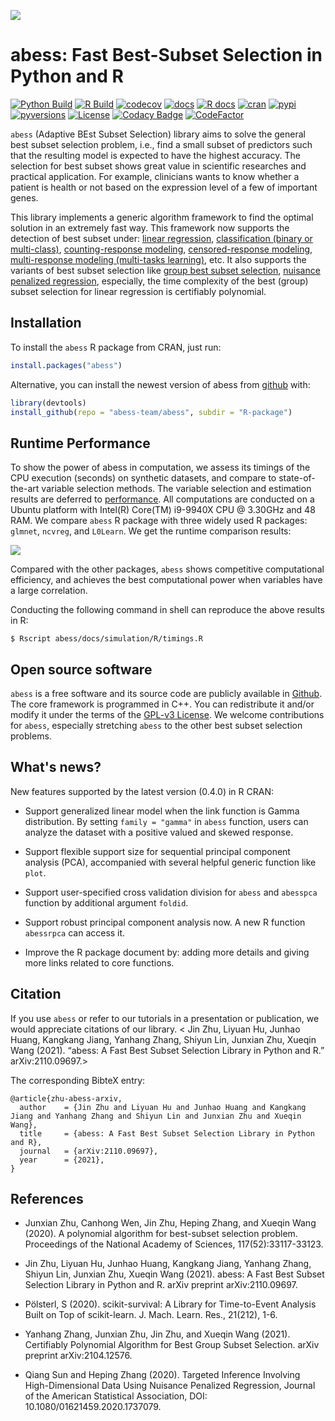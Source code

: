 <img src='https://raw.githubusercontent.com/abess-team/abess/master/docs/image/icon_long.png' align="center"/></a>     

# abess: Fast Best-Subset Selection in Python and R

<!-- badges: start -->
[![Python Build](https://github.com/abess-team/abess/actions/workflows/python_test.yml/badge.svg)](https://github.com/abess-team/abess/actions/workflows/python_test.yml)
[![R Build](https://github.com/abess-team/abess/actions/workflows/r_test.yml/badge.svg)](https://github.com/abess-team/abess/actions/workflows/r_test.yml)
[![codecov](https://codecov.io/gh/abess-team/abess/branch/master/graph/badge.svg?token=LK56LHXV00)](https://codecov.io/gh/abess-team/abess)
[![docs](https://readthedocs.org/projects/abess/badge/?version=latest)](https://abess.readthedocs.io/en/latest/?badge=latest)
[![R docs](https://github.com/abess-team/abess/actions/workflows/r_website.yml/badge.svg)](https://abess-team.github.io/abess/)
[![cran](https://img.shields.io/cran/v/abess?logo=R)](https://cran.r-project.org/package=abess)
[![pypi](https://badge.fury.io/py/abess.svg)](https://badge.fury.io/py/abess)
[![pyversions](https://img.shields.io/pypi/pyversions/abess)](https://img.shields.io/pypi/pyversions/abess)
[![License](https://img.shields.io/badge/License-GPL%20v3-blue.svg)](http://www.gnu.org/licenses/gpl-3.0)
[![Codacy Badge](https://app.codacy.com/project/badge/Grade/3f6e60a3a3e44699a033159633981b76)](https://www.codacy.com/gh/abess-team/abess/dashboard?utm_source=github.com&amp;utm_medium=referral&amp;utm_content=abess-team/abess&amp;utm_campaign=Badge_Grade)
[![CodeFactor](https://www.codefactor.io/repository/github/abess-team/abess/badge)](https://www.codefactor.io/repository/github/abess-team/abess)
<!-- badges: end -->

`abess` (Adaptive BEst Subset Selection) library aims to solve the general best subset selection problem, i.e., 
find a small subset of predictors such that the resulting model is expected to have the highest accuracy. 
The selection for best subset shows great value in scientific researches and practical application. 
For example, clinicians wants to know whether a patient is health or not based on the expression level of a few of important genes.

This library implements a generic algorithm framework to find the optimal solution in an extremely fast way.
This framework now supports the detection of best subset under: 
[linear regression](https://abess.readthedocs.io/en/latest/Tutorial/LinearRegression.html),
[classification (binary or multi-class)](https://abess.readthedocs.io/en/latest/Tutorial/logi_and_multiclass.html),
[counting-response modeling](https://abess.readthedocs.io/en/latest/Tutorial/PoissonRegression.html),
[censored-response modeling](https://abess.readthedocs.io/en/latest/Tutorial/CoxRegression.html),
[multi-response modeling (multi-tasks learning)](https://abess.readthedocs.io/en/latest/Tutorial/MultiTaskLearning.html), etc.
It also supports the variants of best subset selection like 
[group best subset selection](https://abess.readthedocs.io/en/latest/Tutorial/advanced_features.html#Best-group-subset-selection),
[nuisance penalized regression](https://abess.readthedocs.io/en/latest/Tutorial/advanced_features.html#Nuisance-Regression),
especially, the time complexity of the best (group) subset selection for linear regression is certifiably polynomial.

## Installation

To install the `abess` R package from CRAN, just run:

``` r
install.packages("abess")
```

Alternative, you can install the newest version of abess from [github](https://github.com/) with:

``` r
library(devtools)
install_github(repo = "abess-team/abess", subdir = "R-package")
```

## Runtime Performance

To show the power of abess in computation, we assess its timings of the CPU execution (seconds) on synthetic datasets, and compare to state-of-the-art variable selection methods. The variable selection and estimation results are deferred to [performance](https://abess-team.github.io/abess/articles/v11-power-of-abess.html). All computations are conducted on a Ubuntu platform with Intel(R) Core(TM) i9-9940X CPU @ 3.30GHz and 48 RAM. We compare `abess` R package with three widely used R packages: `glmnet`, `ncvreg`, and `L0Learn`. We get the runtime comparison results:

<img src='https://raw.githubusercontent.com/abess-team/abess/master/docs/image/r_runtime.png'/></a>

Compared with the other packages, 
`abess` shows competitive computational efficiency, 
and achieves the best computational power when variables have a large correlation.

Conducting the following command in shell can reproduce the above results in R: 

```shell
$ Rscript abess/docs/simulation/R/timings.R
```


## Open source software     

`abess` is a free software and its source code are publicly available in [Github](https://github.com/abess-team/abess). The core framework is programmed in C++.
You can redistribute it and/or modify it under the terms of the [GPL-v3 License](https://www.gnu.org/licenses/gpl-3.0.html). We welcome contributions for `abess`, especially stretching `abess` to the other best subset selection problems. 

## What's news?

New features supported by the latest version (0.4.0) in R CRAN:

* Support generalized linear model when the link function is Gamma distribution. 
By setting `family = "gamma"` in `abess` function, users can analyze the dataset with a positive valued and skewed response. 

* Support flexible support size for sequential principal component analysis (PCA), accompanied with several helpful generic function like `plot`. 

* Support user-specified cross validation division for `abess` and `abesspca` function by additional argument `foldid`. 

* Support robust principal component analysis now. A new R function `abessrpca` can access it.

* Improve the R package document by: adding more details and giving more links related to core functions.  

## Citation         

If you use `abess` or refer to our tutorials in a presentation or publication, we would appreciate citations of our library.
< Jin Zhu, Liyuan Hu, Junhao Huang, Kangkang Jiang, Yanhang Zhang, Shiyun Lin, Junxian Zhu, Xueqin Wang (2021). “abess: A Fast Best Subset Selection Library in Python and R.” arXiv:2110.09697.>

The corresponding BibteX entry:

```
@article{zhu-abess-arxiv,
  author    = {Jin Zhu and Liyuan Hu and Junhao Huang and Kangkang Jiang and Yanhang Zhang and Shiyun Lin and Junxian Zhu and Xueqin Wang},
  title     = {abess: A Fast Best Subset Selection Library in Python and R},
  journal   = {arXiv:2110.09697},
  year      = {2021},
}
```

## References

- Junxian Zhu, Canhong Wen, Jin Zhu, Heping Zhang, and Xueqin Wang (2020). A polynomial algorithm for best-subset selection problem. Proceedings of the National Academy of Sciences, 117(52):33117-33123.

- Jin Zhu, Liyuan Hu, Junhao Huang, Kangkang Jiang, Yanhang Zhang, Shiyun Lin, Junxian Zhu, Xueqin Wang (2021). abess: A Fast Best Subset Selection Library in Python and R. arXiv preprint arXiv:2110.09697.

- Pölsterl, S (2020). scikit-survival: A Library for Time-to-Event Analysis Built on Top of scikit-learn. J. Mach. Learn. Res., 21(212), 1-6.

- Yanhang Zhang, Junxian Zhu, Jin Zhu, and Xueqin Wang (2021). Certifiably Polynomial Algorithm for Best Group Subset Selection. arXiv preprint arXiv:2104.12576.

- Qiang Sun and Heping Zhang (2020). Targeted Inference Involving High-Dimensional Data Using Nuisance Penalized Regression, Journal of the American Statistical Association, DOI: 10.1080/01621459.2020.1737079.
